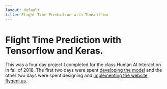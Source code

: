 ```yaml
---
layout: default
title: Flight Time Prediction with Tensorflow 
---
```

# Flight Time Prediction with Tensorflow and Keras.

This was a four day project I completed for the class Human AI Interaction in fall of 2018. The first two days were spent [developing the model](https://github.com/CBR0MS/flightTimeModel/blob/master/Flight%20Time%20Modeling.ipynb) and the other two days were spent designing and [implementing the website, flygeni.us](https://flygeni.us).  